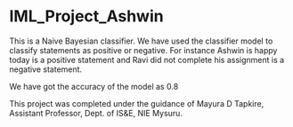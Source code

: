 # IML_Project_Ashwin

This is a Naive Bayesian classifier. We have used the classifier model to classify statements as positive or negative.
For instance Ashwin is happy today is a positive statement and Ravi did not complete his assignment is a negative statement.

We have got the accuracy of the model as 0.8

This project was completed under the guidance of Mayura D Tapkire, Assistant Professor, Dept. of IS&E, NIE Mysuru.
